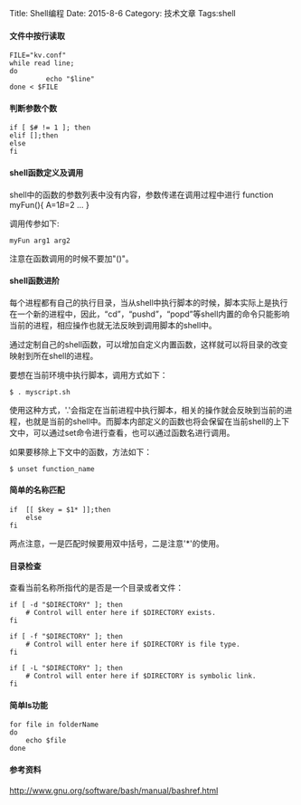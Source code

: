 Title: Shell编程
Date: 2015-8-6 
Category: 技术文章
Tags:shell

<i class="fa fa-star-o"></i><h4>文件中按行读取</h4>

	FILE="kv.conf" 
    while read line;
    do
             echo "$line"
    done < $FILE
<i class="fa fa-star-o"></i><h4>判断参数个数</h4>
	
    if [ $# != 1 ]; then
    elif [];then
    else
    fi

<i class="fa fa-star-o"></i><h4>shell函数定义及调用</h4>


shell中的函数的参数列表中没有内容，参数传递在调用过程中进行
	function myFun(){
    	A=$1
  		B=$2
        ...
    }

调用传参如下:

	myFun arg1 arg2

注意在函数调用的时候不要加"()"。

<i class="fa fa-star-o"></i><h4>shell函数进阶</h4>

每个进程都有自己的执行目录，当从shell中执行脚本的时候，脚本实际上是执行在一个新的进程中，因此，“cd”，“pushd”，“popd”等shell内置的命令只能影响当前的进程，相应操作也就无法反映到调用脚本的shell中。

通过定制自己的shell函数，可以增加自定义内置函数，这样就可以将目录的改变映射到所在shell的进程。

要想在当前环境中执行脚本，调用方式如下：

	$ . myscript.sh

使用这种方式，'.'会指定在当前进程中执行脚本，相关的操作就会反映到当前的进程，也就是当前的shell中。而脚本内部定义的函数也将会保留在当前shell的上下文中，可以通过set命令进行查看，也可以通过函数名进行调用。
    
如果要移除上下文中的函数，方法如下：

	$ unset function_name
    
<i class="fa fa-star-o"></i><h4>简单的名称匹配</h4>

	if  [[ $key = $1* ]];then
    	else
    fi
 
 两点注意，一是匹配时候要用双中括号，二是注意'*'的使用。
 

<i class="fa fa-star-o"></i><h4>目录检查</h4>
查看当前名称所指代的是否是一个目录或者文件：

	if [ -d "$DIRECTORY" ]; then
  		# Control will enter here if $DIRECTORY exists.
	fi
    
    if [ -f "$DIRECTORY" ]; then
  		# Control will enter here if $DIRECTORY is file type.
	fi
    
    if [ -L "$DIRECTORY" ]; then
  		# Control will enter here if $DIRECTORY is symbolic link.
	fi
    

<i class="fa fa-star-o"></i><h4>简单ls功能</h4>
	
    for file in folderName
    do 
    	echo $file
    done
    
<i class="fa fa-star-o"></i><h4>参考资料</h4>
<a href = “http://www.gnu.org/software/bash/manual/bashref.html”>
http://www.gnu.org/software/bash/manual/bashref.html
</a>
    

